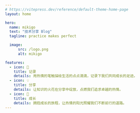 ```yaml
---
# https://vitepress.dev/reference/default-theme-home-page
layout: home

hero:
  name: mikigo
  text: "技术分享 Blog"
  tagline: practice makes perfect

  image:
      src: /logo.png
      alt: mikigo

features:
  - icon: 📝
    title: 记录
    details: 用热情的笔触描绘生活的点点滴滴，记录下我们共同成长的足迹。
  - icon: 💡
    title: 分享
    details: 让知识的火花在分享中绽放，点燃我们追求卓越的热情。
  - icon: 🚀
    title: 成长
    details: 拥抱成长的旅程，让热情的阳光照耀我们不断前行的道路。
---
```

